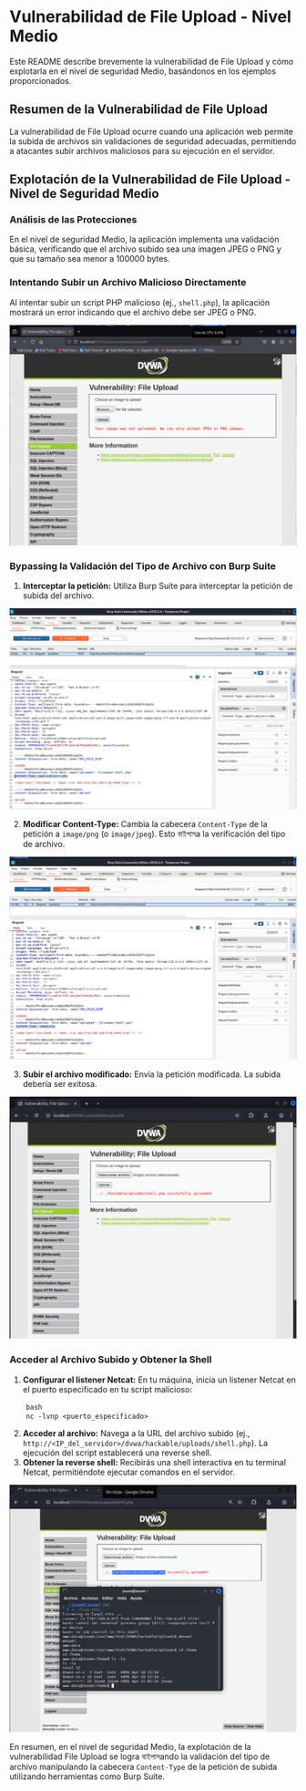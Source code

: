 # Vulnerabilidad de File Upload - Nivel Medio

Este README describe brevemente la vulnerabilidad de File Upload y cómo explotarla en el nivel de seguridad Medio, basándonos en los ejemplos proporcionados.

## Resumen de la Vulnerabilidad de File Upload

La vulnerabilidad de File Upload ocurre cuando una aplicación web permite la subida de archivos sin validaciones de seguridad adecuadas, permitiendo a atacantes subir archivos maliciosos para su ejecución en el servidor.

## Explotación de la Vulnerabilidad de File Upload - Nivel de Seguridad Medio

### Análisis de las Protecciones

En el nivel de seguridad Medio, la aplicación implementa una validación básica, verificando que el archivo subido sea una imagen JPEG o PNG y que su tamaño sea menor a 100000 bytes.

### Intentando Subir un Archivo Malicioso Directamente

Al intentar subir un script PHP malicioso (ej., `shell.php`), la aplicación mostrará un error indicando que el archivo debe ser JPEG o PNG.

![imagen 1 de la vulnerabilidad file upload media](../../assets/FileUploadMedium01.png)

### Bypassing la Validación del Tipo de Archivo con Burp Suite

1.  **Interceptar la petición:** Utiliza Burp Suite para interceptar la petición de subida del archivo.

![imagen 2 de la vulnerabilidad file upload media](../../assets/FileUploadMedium02.png)

2.  **Modificar Content-Type:** Cambia la cabecera `Content-Type` de la petición a `image/png` (o `image/jpeg`). Esto বাইপাসa la verificación del tipo de archivo.

![imagen 3 de la vulnerabilidad file upload media](../../assets/FileUploadMedium03.png)

3.  **Subir el archivo modificado:** Envía la petición modificada. La subida debería ser exitosa.

![imagen 4 de la vulnerabilidad file upload media](../../assets/FileUploadMedium04.png)

### Acceder al Archivo Subido y Obtener la Shell

1.  **Configurar el listener Netcat:** En tu máquina, inicia un listener Netcat en el puerto especificado en tu script malicioso:
```
    bash
    nc -lvnp <puerto_especificado>
```
2.  **Acceder al archivo:** Navega a la URL del archivo subido (ej., `http://<IP_del_servidor>/dvwa/hackable/uploads/shell.php`). La ejecución del script establecerá una reverse shell.
3.  **Obtener la reverse shell:** Recibirás una shell interactiva en tu terminal Netcat, permitiéndote ejecutar comandos en el servidor.

![imagen 5 de la vulnerabilidad file upload media](../../assets/FileUploadMedium05.png)

En resumen, en el nivel de seguridad Medio, la explotación de la vulnerabilidad File Upload se logra বাইপাসando la validación del tipo de archivo manipulando la cabecera `Content-Type` de la petición de subida utilizando herramientas como Burp Suite.
